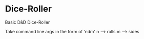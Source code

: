 # Dice-Roller

Basic D&D Dice-Roller

Take command line args in the form of 'ndm' 
  n --> rolls
  m --> sides
